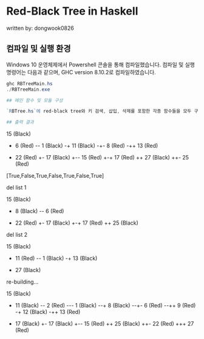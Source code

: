 # Red-Black Tree in Haskell

written by: dongwook0826

## 컴파일 및 실행 환경

Windows 10 운영체제에서 Powershell 콘솔을 통해 컴파일했습니다. 컴파일 및 실행 명령어는 다음과 같으며, GHC version 8.10.2로 컴파일하였습니다.

```Powershell
ghc RBTreeMain.hs
./RBTreeMain.exe

## 메인 함수 및 모듈 구성

`RBTree.hs`에 red-black tree와 키 검색, 삽입, 삭제를 포함한 각종 함수들을 모두 구현하였으며, `RBTreeMain.hs`에서 이를 `import`하여 `Integer` 타입 자료들을 차례로 삽입, 검색 및 삭제해보는 간단한 테스트를 진행합니다.

## 출력 결과

```
 15 (Black)
- 6 (Red)
-- 1 (Black)
-+ 11 (Black)
-+- 8 (Red)
-++ 13 (Red)
+ 22 (Red)
+- 17 (Black)
+-- 15 (Red)
+-+ 17 (Red)
++ 27 (Black)
++- 25 (Red)

[True,False,True,False,True,False,True]

del list 1

 15 (Black)
- 8 (Black)
-- 6 (Red)
+ 22 (Red)
+- 17 (Black)
+-+ 17 (Red)
++ 25 (Black)

del list 2

 15 (Black)
- 11 (Red)
-- 1 (Black)
-+ 13 (Black)
+ 27 (Black)

re-building...

 15 (Black)
- 11 (Black)
-- 2 (Red)
--- 1 (Black)
--+ 8 (Black)
--+- 6 (Red)
--++ 9 (Red)
-+ 12 (Black)
-++ 13 (Red)
+ 17 (Black)
+- 17 (Black)
+-- 15 (Red)
++ 25 (Black)
++- 22 (Red)
+++ 27 (Red)

```